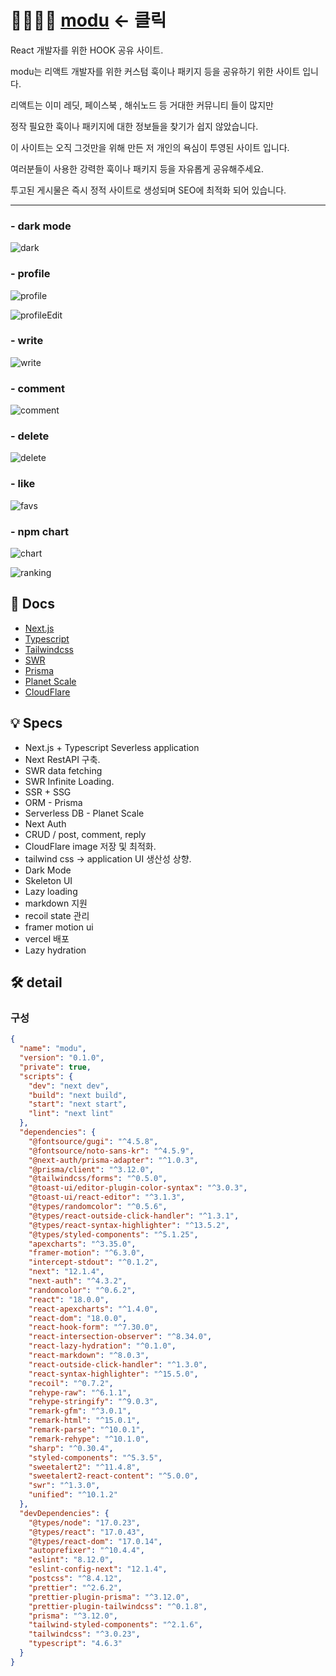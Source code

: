 # 👨‍👩‍👦‍👦 [modu](https://modu.vercel.app/)  <- 클릭

React 개발자를 위한 HOOK 공유 사이트.

modu는 리액트 개발자를 위한 커스텀 훅이나 패키지 등을 공유하기 위한 사이트 입니다.

리액트는 이미 레딧, 페이스북 , 해쉬노드 등 거대한 커뮤니티 들이 많지만

정작 필요한 훅이나 패키지에 대한 정보들을 찾기가 쉽지 않았습니다.

이 사이트는 오직 그것만을 위해 만든 저 개인의 욕심이 투영된 사이트 입니다.

여러분들이 사용한 강력한 훅이나 패키지 등을 자유롭게 공유해주세요.

투고된 게시물은 즉시 정적 사이트로 생성되며 SEO에 최적화 되어 있습니다.

***

### - dark mode  
![dark](https://user-images.githubusercontent.com/79053495/167310139-983d39b3-b075-425a-8587-734238e980ac.gif)  

### - profile  
![profile](https://user-images.githubusercontent.com/79053495/167310138-4ca10a12-3e62-442e-9a5e-bd4b77d539d3.gif)  

![profileEdit](https://user-images.githubusercontent.com/79053495/167310137-0c5d7b24-7fe2-4b8a-955d-d49f2c76a911.gif)  
   
### - write
![write](https://user-images.githubusercontent.com/79053495/167310134-32a8fbf8-e589-43bf-9da4-877e3ac013c1.gif)  

### - comment  
![comment](https://user-images.githubusercontent.com/79053495/167310133-0ec4ac29-2b91-44c6-9e59-6ad343b1c227.gif)  

### - delete  
![delete](https://user-images.githubusercontent.com/79053495/167310131-d73e10a1-7ee7-4924-b523-62d83e83570f.gif)  

### - like  
![favs](https://user-images.githubusercontent.com/79053495/167310132-1b36a817-8631-43d8-8ae6-22d049447e13.gif)  

### - npm chart  
![chart](https://user-images.githubusercontent.com/79053495/167310126-33a34aa6-7dbc-4b5e-8371-d3fe759e8608.gif)  

![ranking](https://user-images.githubusercontent.com/79053495/167310140-4c593e4b-9807-455f-8b5a-7f5a1dfe93b5.gif)  


## 📖 Docs

- [Next.js](https://nextjs.org/docs)
- [Typescript](https://www.typescriptlang.org/)
- [Tailwindcss](https://tailwindcss.com/)
- [SWR](https://swr.vercel.app/ko)
- [Prisma](https://www.prisma.io/)
- [Planet Scale](https://planetscale.com/)
- [CloudFlare](https://www.cloudflare.com/ko-kr/)
  
## 💡 Specs

- Next.js + Typescript Severless application
- Next RestAPI 구축.
- SWR data fetching
- SWR Infinite Loading.
- SSR + SSG 
- ORM - Prisma
- Serverless DB - Planet Scale
- Next Auth
- CRUD / post, comment, reply
- CloudFlare image 저장 및 최적화.
- tailwind css -> application UI 생산성 상향.
- Dark Mode
- Skeleton UI
- Lazy loading
- markdown 지원
- recoil state 관리
- framer motion ui
- vercel 배포
- Lazy hydration

## 🛠 detail


### 구성

```json
{
  "name": "modu",
  "version": "0.1.0",
  "private": true,
  "scripts": {
    "dev": "next dev",
    "build": "next build",
    "start": "next start",
    "lint": "next lint"
  },
  "dependencies": {
    "@fontsource/gugi": "^4.5.8",
    "@fontsource/noto-sans-kr": "^4.5.9",
    "@next-auth/prisma-adapter": "^1.0.3",
    "@prisma/client": "^3.12.0",
    "@tailwindcss/forms": "^0.5.0",
    "@toast-ui/editor-plugin-color-syntax": "^3.0.3",
    "@toast-ui/react-editor": "^3.1.3",
    "@types/randomcolor": "^0.5.6",
    "@types/react-outside-click-handler": "^1.3.1",
    "@types/react-syntax-highlighter": "^13.5.2",
    "@types/styled-components": "^5.1.25",
    "apexcharts": "^3.35.0",
    "framer-motion": "^6.3.0",
    "intercept-stdout": "^0.1.2",
    "next": "12.1.4",
    "next-auth": "^4.3.2",
    "randomcolor": "^0.6.2",
    "react": "18.0.0",
    "react-apexcharts": "^1.4.0",
    "react-dom": "18.0.0",
    "react-hook-form": "^7.30.0",
    "react-intersection-observer": "^8.34.0",
    "react-lazy-hydration": "^0.1.0",
    "react-markdown": "^8.0.3",
    "react-outside-click-handler": "^1.3.0",
    "react-syntax-highlighter": "^15.5.0",
    "recoil": "^0.7.2",
    "rehype-raw": "^6.1.1",
    "rehype-stringify": "^9.0.3",
    "remark-gfm": "^3.0.1",
    "remark-html": "^15.0.1",
    "remark-parse": "^10.0.1",
    "remark-rehype": "^10.1.0",
    "sharp": "^0.30.4",
    "styled-components": "^5.3.5",
    "sweetalert2": "^11.4.8",
    "sweetalert2-react-content": "^5.0.0",
    "swr": "^1.3.0",
    "unified": "^10.1.2"
  },
  "devDependencies": {
    "@types/node": "17.0.23",
    "@types/react": "17.0.43",
    "@types/react-dom": "17.0.14",
    "autoprefixer": "^10.4.4",
    "eslint": "8.12.0",
    "eslint-config-next": "12.1.4",
    "postcss": "^8.4.12",
    "prettier": "^2.6.2",
    "prettier-plugin-prisma": "^3.12.0",
    "prettier-plugin-tailwindcss": "^0.1.8",
    "prisma": "^3.12.0",
    "tailwind-styled-components": "^2.1.6",
    "tailwindcss": "^3.0.23",
    "typescript": "4.6.3"
  }
}



```
